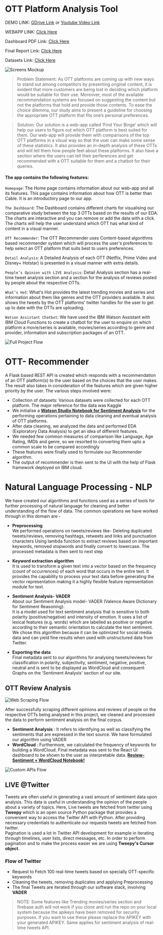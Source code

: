 # OTT Platform Analysis Tool

DEMO LINK: [GDrive Link](https://drive.google.com/file/d/1OM4-KkFvs8TQuKc4Difdr6ioaOaCdIq2/view?usp=sharing) or [Youtube Video Link](https://youtu.be/OGjtv8t06w8)

WEBAPP LINK: [Click Here](http://findyourbinge.eu-gb.mybluemix.net/)

Dashboard PDF Link: [Click Here](https://drive.google.com/file/d/11z3Vmdp83k_iLL8-CL-BqXP8cmRtPvax/view?usp=sharing)

Final Report Link: [Click Here](https://drive.google.com/file/d/1T7SeD1ow1PIanTElKZmPDLuaZJkiV0c9/view?usp=sharing)

Datasets Link: [Click Here](https://drive.google.com/drive/folders/1ypjQBA7lbNBPQsgb4fHJlGzj5ItbbPag?usp=sharing)

![Screens Mockup](./Flowcharts/scrns.jpg)

> Problem Statement: As OTT platforms are coming up with new ways to stand out among competitors by presenting original content, it is evident that more customers are being lost in deciding which platform would be suitable for their use. Moreover, most of the available recommendation systems are focused on suggesting the content but not the platforms that hold and provide those contents. To ease the choice dilemma, our study aims to present a guideline for choosing the appropriate OTT platform that fits one’s personal preferences.

> Solution: Our solution is a web-app called ‘Find Your Binge’ which will help our users to figure out which OTT platform is best suited for them. Our web-app will provide them with comparisons of the top OTT platforms in a visual way so that the user can make some sense of these statistics. It also provides an in-depth analysis of these OTTs and will tell them how people feel about these platforms. It also have a section where the users can tell their perferences and get recommended with a OTT suitable for them and a chatbot for their queries.

#### The app contains the following features:

`Homepage`: The Home page contains information about our web-app and all its features. This page contains information about how OTT is better than Cable. It is an introductory page to our app.

`The Dashboard`: The Dashboard contains different charts for visualising our comparative study between the top 3 OTTs based on the results of our EDA. The charts are interactive and you can remove or add the data with a click. The charts will help the user understand which OTT has what kind of content in a visual manner.

`OTT Recommender`: The OTT Recommender uses Content-based algorithms based recommender system which will process the user's preferences to help select an OTT platform that suits best to users preferences.

`Detail Analysis`: A Detailed Analysis of each OTT (Netflix, Prime Video and Disney+ Hotstar) is presented in a visual manner with extra details.

`People’s Opinion with LIVE Analysis`: Detail Analysis section has a real-time tweet analysis section and a section for the analysis of reviews posted by people about the respective OTTs.

`What’s Hot`: What's Hot provides the latest trending movies and series and information about them like genres and the OTT providers available. It also shows the tweets by the OTT platforms' twitter handles for the user to get up to date with the OTTs are uploading.

`Watson Assistant Chatbot`: We have used the IBM Watson Assistant with IBM Cloud Functions to create a chatbot for the user to enquire on which platform a movie/series is available, movies/series according to genre and provider, information and subscription packages of an OTT.

![Full Project Flow](./Flowcharts/block.png)

# OTT- Recommender

A Flask based REST API is created which responds with a recommendation of an OTT platform(s) to the user based on the choices that the user makes.
The result also takes in consideration of the features which are given higher priority by the user.
The various steps involved were:

- Collection of datasets: Various datasets were collected for each OTT platform. The major reference for the data was Kaggle
- We initialise a **[Watson Studio Notebook for Sentiment Analysis](https://eu-gb.dataplatform.cloud.ibm.com/analytics/notebooks/v2/d7f89838-67bc-421b-bf72-ff9c33a5d4eb/view?access_token=05d7c8d20083ba2d73e4cd1d3cff4ef57e7b104bfb679014ecacbe1a0a761992)** for the performing operations pertaining to data cleaning and eventual analysis of OTT platforms.
- After data cleaning, we analyzed the data and performed EDA (Exploratory Data Analysis) to get an idea of different features.
- We needed few common measures of comparison like Language, Age Rating, IMDb and genre, so we resorted to converting them upto a common scale to be compared accordingly
- These features were finally used to formulate our Recommender algorithm.
- The output of recommender is then sent to the UI with the help of Flask framework deployed on IBM cloud.

# Natural Language Processing - NLP

We have created our algorithms and functions used as a series of tools for further processing of natural language for cleaning and better understanding of the flow of data. The common operations we have worked through in this domain are -

- **Preprocessing** <br> We performed operations on tweets/reviews like-
  Deleting duplicated tweets/reviews, removing hashtags, retweets and links and punctuation characters
  Using lambda function to extract reviews based on important keywords, removed stopwords and finally convert to lowercase.
  The processed metadata is then sent to next step

- **Keyword extraction algorithm** <br>
  It is used to transform a given text into a vector based on the frequency (count of occurrences) of each word that occurs in the entire text. It provides the capability to process your text data before generating the vector representation making it a highly flexible feature representation module for text.

- **Sentiment Analysis- VADER** <br>
  About our Sentiment Analysis model- VADER (Valence Aware Dictionary for Sentiment Reasoning): <br>
  It is a model used for text sentiment analysis that is sensitive to both polarity (positive/negative) and intensity of emotion. It uses a list of lexical features (e.g. words) which are labelled as positive or negative according to their semantic orientation to calculate the text sentiment. We chose this algorithm because it can be optimized for social media data and can yield fine results when used with unstructured data from Twitter.

- **Exporting the data** <br>
  Final metadata sent to our algorithms for analysing tweets/reviews for classification in polarity, subjectivity, sentiment, negative, positive, neutral and is sent to be displayed as WordCloud and consequent Graphs on the 'Sentiment Analysis' section of our site.

## **OTT Review Analysis** <br>

![Web Scraping Flow](./Flowcharts/scrpr.png)

After successfully scraping different opinions and reviews of people on the respective OTTs being analysed in this project, we cleaned and processed the data to perform sentiment analysis on the final corpus.

- **Sentiment Analysis** :
  It refers to identifying as well as classifying the sentiments that are expressed in the text source. We have formulated our algorithm using VADER
- **WordCloud** :
  Furthermore, we calculated the frequency of keywords for building a WordCloud. Final metadata was sent to the React UI dashboard to be shown to the user as interpretable data.
  **[Review- Sentiment + WordCloud Notebook!](https://eu-gb.dataplatform.cloud.ibm.com/analytics/notebooks/v2/a7496980-1878-4e14-aea4-ff1261c03905/view?access_token=775c4c63558a50c5db29d8acda6e4b12a49b683f1c1dde67fcad1c56f793c7d9)**

![Custom APIs Flow](./Flowcharts/apis.png)

## **LIVE @Twitter** <br>

Tweets are often useful in generating a vast amount of sentiment data upon analysis. This data is useful in understanding the opinion of the people about a variety of topics. Here, Live tweets are fetched from twitter using **Tweepy** which is an open source Python package that provides a convenient way to access the Twitter API with Python.
After providing necessary credentials to authenticate our requests tweets are fetched from twitter. <br>
Pagination is used a lot in Twitter API development for example in iterating through timelines, user lists, direct messages, etc. In order to perform pagination and to make the process easier we are using **Tweepy's Cursor object**.

### Flow of Twitter

- Request to Fetch 100 real-time tweets based on specially OTT-specific keywords
- Cleaning the tweets, removing duplicates and applying Preprocessing
- The final Tweets are iterated through our software stack, involving **VADER**

> NOTE: Some features like Trending movies/series section and firebase auth will not work if you clone and run the repo on your local system because the apikeys have been removed for security purposes. If you want to use these please replace the APIKEY with your generated APIKEY. Same applies for sentiment analysis of real-time tweets API.
